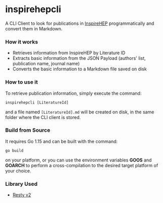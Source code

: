 # inspirehepcli

A CLI Client to look for publications in [InspireHEP](https://inspirehep.net) programmatically and convert them in Markdown.

### How it works

- Retrieves information from InspireHEP by Literature ID
- Extracts basic information from the JSON Payload (authors' list, publication name, journal name)
- Converts the basic information to a Markdown file saved on disk

### How to use it

To retrieve publication information, simply execute the command:

```inspirehepcli [LiteratureId]```

and a file named `[LiteratureId].md` will be created on disk, in the same folder where the CLI client is stored.

### Build from Source

It requires Go 1.15 and can be built with the command:

`go build` 

on your platform, or you can use the environment variables **GOOS** and **GOARCH** to perform a cross-compilation to the desired target platform of your choice.

### Library Used

- [Resty v2](https://github.com/go-resty/resty)

